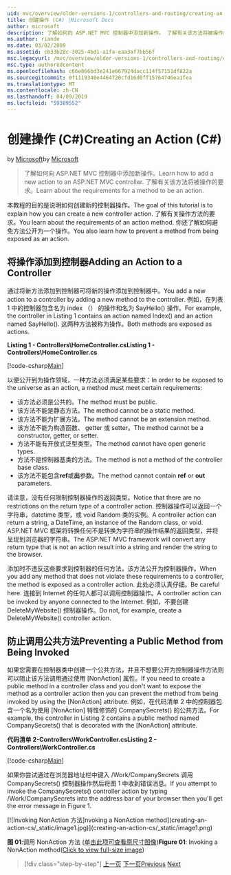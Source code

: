 ```yaml
---
uid: mvc/overview/older-versions-1/controllers-and-routing/creating-an-action-cs
title: 创建操作 (C#) |Microsoft Docs
author: microsoft
description: 了解如何向 ASP.NET MVC 控制器中添加新操作。 了解有关该方法将被操作的要求。
ms.author: riande
ms.date: 03/02/2009
ms.assetid: cb33b28c-3025-4bd1-a1fa-eaa3af7bb56f
msc.legacyurl: /mvc/overview/older-versions-1/controllers-and-routing/creating-an-action-cs
msc.type: authoredcontent
ms.openlocfilehash: c66e066bd3e241e667924dacc114f57151df822a
ms.sourcegitcommit: 0f1119340e4464720cfd16d0ff15764746ea1fea
ms.translationtype: MT
ms.contentlocale: zh-CN
ms.lasthandoff: 04/09/2019
ms.locfileid: "59389552"
---
```

# <a name="creating-an-action-c"></a><span data-ttu-id="84e0c-104">创建操作 (C#)</span><span class="sxs-lookup"><span data-stu-id="84e0c-104">Creating an Action (C#)</span></span>

<span data-ttu-id="84e0c-105">by [Microsoft](https://github.com/microsoft)</span><span class="sxs-lookup"><span data-stu-id="84e0c-105">by [Microsoft](https://github.com/microsoft)</span></span>

> <span data-ttu-id="84e0c-106">了解如何向 ASP.NET MVC 控制器中添加新操作。</span><span class="sxs-lookup"><span data-stu-id="84e0c-106">Learn how to add a new action to an ASP.NET MVC controller.</span></span> <span data-ttu-id="84e0c-107">了解有关该方法将被操作的要求。</span><span class="sxs-lookup"><span data-stu-id="84e0c-107">Learn about the requirements for a method to be an action.</span></span>


<span data-ttu-id="84e0c-108">本教程的目的是说明如何创建新的控制器操作。</span><span class="sxs-lookup"><span data-stu-id="84e0c-108">The goal of this tutorial is to explain how you can create a new controller action.</span></span> <span data-ttu-id="84e0c-109">了解有关操作方法的要求。</span><span class="sxs-lookup"><span data-stu-id="84e0c-109">You learn about the requirements of an action method.</span></span> <span data-ttu-id="84e0c-110">你还了解如何避免方法公开为一个操作。</span><span class="sxs-lookup"><span data-stu-id="84e0c-110">You also learn how to prevent a method from being exposed as an action.</span></span>

## <a name="adding-an-action-to-a-controller"></a><span data-ttu-id="84e0c-111">将操作添加到控制器</span><span class="sxs-lookup"><span data-stu-id="84e0c-111">Adding an Action to a Controller</span></span>

<span data-ttu-id="84e0c-112">通过将新方法添加到控制器可将新的操作添加到控制器中。</span><span class="sxs-lookup"><span data-stu-id="84e0c-112">You add a new action to a controller by adding a new method to the controller.</span></span> <span data-ttu-id="84e0c-113">例如，在列表 1 中的控制器包含名为 index （） 的操作和名为 SayHello() 操作。</span><span class="sxs-lookup"><span data-stu-id="84e0c-113">For example, the controller in Listing 1 contains an action named Index() and an action named SayHello().</span></span> <span data-ttu-id="84e0c-114">这两种方法被称为操作。</span><span class="sxs-lookup"><span data-stu-id="84e0c-114">Both methods are exposed as actions.</span></span>

**<span data-ttu-id="84e0c-115">Listing 1 - Controllers\HomeController.cs</span><span class="sxs-lookup"><span data-stu-id="84e0c-115">Listing 1 - Controllers\HomeController.cs</span></span>**

[!code-csharp[Main](creating-an-action-cs/samples/sample1.cs)]

<span data-ttu-id="84e0c-116">以便公开到为操作领域，一种方法必须满足某些要求：</span><span class="sxs-lookup"><span data-stu-id="84e0c-116">In order to be exposed to the universe as an action, a method must meet certain requirements:</span></span>

- <span data-ttu-id="84e0c-117">该方法必须是公共的。</span><span class="sxs-lookup"><span data-stu-id="84e0c-117">The method must be public.</span></span>
- <span data-ttu-id="84e0c-118">该方法不能是静态方法。</span><span class="sxs-lookup"><span data-stu-id="84e0c-118">The method cannot be a static method.</span></span>
- <span data-ttu-id="84e0c-119">该方法不能为扩展方法。</span><span class="sxs-lookup"><span data-stu-id="84e0c-119">The method cannot be an extension method.</span></span>
- <span data-ttu-id="84e0c-120">该方法不能为构造函数、 getter 或 setter。</span><span class="sxs-lookup"><span data-stu-id="84e0c-120">The method cannot be a constructor, getter, or setter.</span></span>
- <span data-ttu-id="84e0c-121">方法不能有开放式泛型类型。</span><span class="sxs-lookup"><span data-stu-id="84e0c-121">The method cannot have open generic types.</span></span>
- <span data-ttu-id="84e0c-122">方法不是控制器基类的方法。</span><span class="sxs-lookup"><span data-stu-id="84e0c-122">The method is not a method of the controller base class.</span></span>
- <span data-ttu-id="84e0c-123">该方法不能包含**ref**或**出**参数。</span><span class="sxs-lookup"><span data-stu-id="84e0c-123">The method cannot contain **ref** or **out** parameters.</span></span>

<span data-ttu-id="84e0c-124">请注意，没有任何限制控制器操作的返回类型。</span><span class="sxs-lookup"><span data-stu-id="84e0c-124">Notice that there are no restrictions on the return type of a controller action.</span></span> <span data-ttu-id="84e0c-125">控制器操作可以返回一个字符串，datetime 类型，或 void Random 类的实例。</span><span class="sxs-lookup"><span data-stu-id="84e0c-125">A controller action can return a string, a DateTime, an instance of the Random class, or void.</span></span> <span data-ttu-id="84e0c-126">ASP.NET MVC 框架将转换任何不是转换为字符串的操作结果的返回类型，并将呈现到浏览器的字符串。</span><span class="sxs-lookup"><span data-stu-id="84e0c-126">The ASP.NET MVC framework will convert any return type that is not an action result into a string and render the string to the browser.</span></span>

<span data-ttu-id="84e0c-127">添加时不违反这些要求到控制器的任何方法，该方法公开为控制器操作。</span><span class="sxs-lookup"><span data-stu-id="84e0c-127">When you add any method that does not violate these requirements to a controller, the method is exposed as a controller action.</span></span> <span data-ttu-id="84e0c-128">此处必须认真仔细。</span><span class="sxs-lookup"><span data-stu-id="84e0c-128">Be careful here.</span></span> <span data-ttu-id="84e0c-129">连接到 Internet 的任何人都可以调用控制器操作。</span><span class="sxs-lookup"><span data-stu-id="84e0c-129">A controller action can be invoked by anyone connected to the Internet.</span></span> <span data-ttu-id="84e0c-130">例如，不要创建 DeleteMyWebsite() 控制器操作。</span><span class="sxs-lookup"><span data-stu-id="84e0c-130">Do not, for example, create a DeleteMyWebsite() controller action.</span></span>

## <a name="preventing-a-public-method-from-being-invoked"></a><span data-ttu-id="84e0c-131">防止调用公共方法</span><span class="sxs-lookup"><span data-stu-id="84e0c-131">Preventing a Public Method from Being Invoked</span></span>

<span data-ttu-id="84e0c-132">如果您需要在控制器类中创建一个公共方法，并且不想要公开为控制器操作方法则可以阻止该方法调用通过使用 [NonAction] 属性。</span><span class="sxs-lookup"><span data-stu-id="84e0c-132">If you need to create a public method in a controller class and you don't want to expose the method as a controller action then you can prevent the method from being invoked by using the [NonAction] attribute.</span></span> <span data-ttu-id="84e0c-133">例如，在代码清单 2 中的控制器包含一个名为使用 [NonAction] 特性修饰的 CompanySecrets() 的公共方法。</span><span class="sxs-lookup"><span data-stu-id="84e0c-133">For example, the controller in Listing 2 contains a public method named CompanySecrets() that is decorated with the [NonAction] attribute.</span></span>

**<span data-ttu-id="84e0c-134">代码清单 2-Controllers\WorkController.cs</span><span class="sxs-lookup"><span data-stu-id="84e0c-134">Listing 2 - Controllers\WorkController.cs</span></span>**

[!code-csharp[Main](creating-an-action-cs/samples/sample2.cs)]

<span data-ttu-id="84e0c-135">如果你尝试通过在浏览器地址栏中键入 /Work/CompanySecrets 调用 CompanySecrets() 控制器操作然后将图 1 中收到错误消息。</span><span class="sxs-lookup"><span data-stu-id="84e0c-135">If you attempt to invoke the CompanySecrets() controller action by typing /Work/CompanySecrets into the address bar of your browser then you'll get the error message in Figure 1.</span></span>


[![I<span data-ttu-id="84e0c-136">nvoking NonAction 方法]</span><span class="sxs-lookup"><span data-stu-id="84e0c-136">nvoking a NonAction method]</span></span>(creating-an-action-cs/_static/image1.jpg)](creating-an-action-cs/_static/image1.png)

<span data-ttu-id="84e0c-137">**图 01**:调用 NonAction 方法 ([单击此项可查看原尺寸图像](creating-an-action-cs/_static/image2.png))</span><span class="sxs-lookup"><span data-stu-id="84e0c-137">**Figure 01**: Invoking a NonAction method([Click to view full-size image](creating-an-action-cs/_static/image2.png))</span></span>

> [!div class="step-by-step"]
> <span data-ttu-id="84e0c-138">[上一页](creating-a-controller-cs.md)
> [下一页](asp-net-mvc-routing-overview-vb.md)</span><span class="sxs-lookup"><span data-stu-id="84e0c-138">[Previous](creating-a-controller-cs.md)
[Next](asp-net-mvc-routing-overview-vb.md)</span></span>

